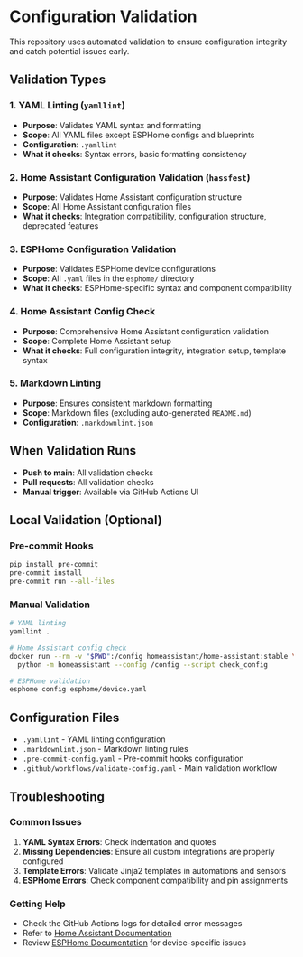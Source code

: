 # Configuration Validation

This repository uses automated validation to ensure configuration integrity and catch potential issues early.

## Validation Types

### 1. YAML Linting (`yamllint`)
- **Purpose**: Validates YAML syntax and formatting
- **Scope**: All YAML files except ESPHome configs and blueprints
- **Configuration**: `.yamllint`
- **What it checks**: Syntax errors, basic formatting consistency

### 2. Home Assistant Configuration Validation (`hassfest`)
- **Purpose**: Validates Home Assistant configuration structure
- **Scope**: All Home Assistant configuration files
- **What it checks**: Integration compatibility, configuration structure, deprecated features

### 3. ESPHome Configuration Validation
- **Purpose**: Validates ESPHome device configurations
- **Scope**: All `.yaml` files in the `esphome/` directory
- **What it checks**: ESPHome-specific syntax and component compatibility

### 4. Home Assistant Config Check
- **Purpose**: Comprehensive Home Assistant configuration validation
- **Scope**: Complete Home Assistant setup
- **What it checks**: Full configuration integrity, integration setup, template syntax

### 5. Markdown Linting
- **Purpose**: Ensures consistent markdown formatting
- **Scope**: Markdown files (excluding auto-generated `README.md`)
- **Configuration**: `.markdownlint.json`

## When Validation Runs

- **Push to main**: All validation checks
- **Pull requests**: All validation checks
- **Manual trigger**: Available via GitHub Actions UI

## Local Validation (Optional)

### Pre-commit Hooks
```bash
pip install pre-commit
pre-commit install
pre-commit run --all-files
```

### Manual Validation
```bash
# YAML linting
yamllint .

# Home Assistant config check
docker run --rm -v "$PWD":/config homeassistant/home-assistant:stable \
  python -m homeassistant --config /config --script check_config

# ESPHome validation
esphome config esphome/device.yaml
```

## Configuration Files

- `.yamllint` - YAML linting configuration
- `.markdownlint.json` - Markdown linting rules
- `.pre-commit-config.yaml` - Pre-commit hooks configuration
- `.github/workflows/validate-config.yaml` - Main validation workflow

## Troubleshooting

### Common Issues

1. **YAML Syntax Errors**: Check indentation and quotes
2. **Missing Dependencies**: Ensure all custom integrations are properly configured
3. **Template Errors**: Validate Jinja2 templates in automations and sensors
4. **ESPHome Errors**: Check component compatibility and pin assignments

### Getting Help

- Check the GitHub Actions logs for detailed error messages
- Refer to [Home Assistant Documentation](https://www.home-assistant.io/docs/)
- Review [ESPHome Documentation](https://esphome.io/) for device-specific issues